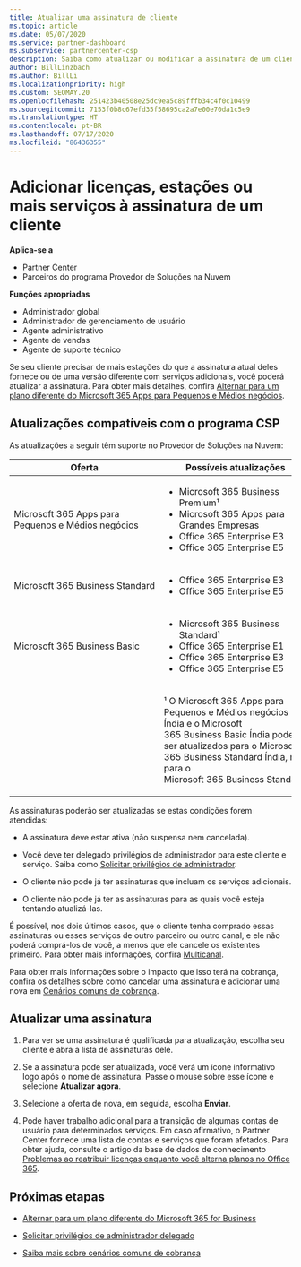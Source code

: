 ```yaml
---
title: Atualizar uma assinatura de cliente
ms.topic: article
ms.date: 05/07/2020
ms.service: partner-dashboard
ms.subservice: partnercenter-csp
description: Saiba como atualizar ou modificar a assinatura de um cliente. Adicione mais licenças, adicione mais estações ou migre para uma versão diferente com mais serviços.
author: BillLinzbach
ms.author: BillLi
ms.localizationpriority: high
ms.custom: SEOMAY.20
ms.openlocfilehash: 251423b40508e25dc9ea5c89fffb34c4f0c10499
ms.sourcegitcommit: 7153f0b8c67efd35f58695ca2a7e00e70da1c5e9
ms.translationtype: HT
ms.contentlocale: pt-BR
ms.lasthandoff: 07/17/2020
ms.locfileid: "86436355"
---
```

# <a name="add-licenses-seats-or-more-services-to-a-customers-subscription"></a>Adicionar licenças, estações ou mais serviços à assinatura de um cliente

**Aplica-se a**

- Partner Center
- Parceiros do programa Provedor de Soluções na Nuvem

**Funções apropriadas**

- Administrador global
- Administrador de gerenciamento de usuário
- Agente administrativo
- Agente de vendas
- Agente de suporte técnico

Se seu cliente precisar de mais estações do que a assinatura atual deles fornece ou de uma versão diferente com serviços adicionais, você poderá atualizar a assinatura. Para obter mais detalhes, confira [Alternar para um plano diferente do Microsoft 365 Apps para Pequenos e Médios negócios](https://go.microsoft.com/fwlink/p/?LinkId=723577).

## <a name="upgrades-supported-in-the-csp-program"></a>Atualizações compatíveis com o programa CSP <a href="" id="upgradesubscription"></a>

As atualizações a seguir têm suporte no Provedor de Soluções na Nuvem:

<table>
<colgroup>
<col width="50%" />
<col width="50%" />
</colgroup>
<thead>
<tr class="header">
<th>Oferta</th>
<th>Possíveis atualizações</th>
</tr>
</thead>
<tbody>
<tr class="odd">
<td>Microsoft 365 Apps para Pequenos e Médios negócios</td>
<td><ul>
<li>Microsoft 365 Business Premium¹</li>
<li>Microsoft 365 Apps para Grandes Empresas</li>
<li>Office 365 Enterprise E3</li>
<li>Office 365 Enterprise E5</li>
</ul></td>
</tr>
<tr class="even">
<td>Microsoft 365 Business Standard</td>
<td><ul>
<li>Office 365 Enterprise E3</li>
<li>Office 365 Enterprise E5</li>
</ul></td>
</tr>
<tr class="odd">
<td>Microsoft 365 Business Basic</td>
<td><ul>
<li>Microsoft 365 Business Standard¹</li>
<li>Office 365 Enterprise E1</li>
<li>Office 365 Enterprise E3</li>
<li>Office 365 Enterprise E5</li>
</ul></td>
</tr>
<tr class="even">
<td></td>
<td><p>¹ O Microsoft 365 Apps para Pequenos e Médios negócios Índia e o Microsoft 365 Business Basic Índia podem ser atualizados para o Microsoft 365 Business Standard Índia, não para o Microsoft 365 Business Standard.</p></td>
</tr>
</tbody>
</table>

As assinaturas poderão ser atualizadas se estas condições forem atendidas:

- A assinatura deve estar ativa (não suspensa nem cancelada).

- Você deve ter delegado privilégios de administrador para este cliente e serviço. Saiba como [Solicitar privilégios de administrador](request-a-relationship-with-a-customer.md).

- O cliente não pode já ter assinaturas que incluam os serviços adicionais.

- O cliente não pode já ter as assinaturas para as quais você esteja tentando atualizá-las.

É possível, nos dois últimos casos, que o cliente tenha comprado essas assinaturas ou esses serviços de outro parceiro ou outro canal, e ele não poderá comprá-los de você, a menos que ele cancele os existentes primeiro. Para obter mais informações, confira [Multicanal](multichannel.md).

Para obter mais informações sobre o impacto que isso terá na cobrança, confira os detalhes sobre como cancelar uma assinatura e adicionar uma nova em [Cenários comuns de cobrança](common-billing-scenarios.md).

## <a name="upgrade-a-subscription"></a>Atualizar uma assinatura

1. Para ver se uma assinatura é qualificada para atualização, escolha seu cliente e abra a lista de assinaturas dele.

2. Se a assinatura pode ser atualizada, você verá um ícone informativo logo após o nome de assinatura. Passe o mouse sobre esse ícone e selecione **Atualizar agora**.

3. Selecione a oferta de nova, em seguida, escolha **Enviar**.

4. Pode haver trabalho adicional para a transição de algumas contas de usuário para determinados serviços. Em caso afirmativo, o Partner Center fornece uma lista de contas e serviços que foram afetados. Para obter ajuda, consulte o artigo da base de dados de conhecimento [Problemas ao reatribuir licenças enquanto você alterna planos no Office 365](https://go.microsoft.com/fwlink/p/?LinkId=723576).

## <a name="next-steps"></a>Próximas etapas

- [Alternar para um plano diferente do Microsoft 365 for Business](https://go.microsoft.com/fwlink/p/?LinkId=723577)

- [Solicitar privilégios de administrador delegado](request-a-relationship-with-a-customer.md)

- [Saiba mais sobre cenários comuns de cobrança](common-billing-scenarios.md)